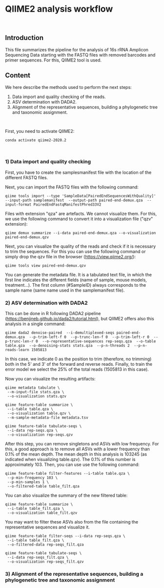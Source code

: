 # QIIME2 analysis workflow
<br> 

## Introduction

This file summarizes the pipeline for the analysis of 16s rRNA Amplicon Sequencing Data starting with the FASTQ files with removed barcodes and primer sequences. For this, QIIME2 tool is used. 

## Content

We here describe the methods used to perform the next steps: 

1. Data import and quality checking of the reads.
2. ASV determination with DADA2.
3. Alignment of the representative sequences, building a phylogenetic tree and taxonomic assignment.
<br> 

First, you need to activate QIIME2:


```
conda activate qiime2-2020.2
```
<br> 

### 1) Data import and quality checking 

First, you have to create the samplesmanifest file with the location of the different FASTQ files.

Next, you can import the FASTQ files with the following command:

```
qiime tools import --type 'SampleData[PairedEndSequencesWithQuality]'  --input-path samplemanifest  --output-path paired-end-demux.qza  --input-format PairedEndFastqManifestPhred33V2
```

Files with extension "qza" are artefacts. We cannot visualize them. For this, we use the following command to convert it into a visualization file ("qzv" extension):

```
qiime demux summarize --i-data paired-end-demux.qza --o-visualization paired-end-demux.qzv
```

Next, you can visualize the quality of the reads and check if it is necessary to trim the sequences. For this you can use the following command or simply drop the qzv file in the browser (https://view.qiime2.org/):

```
qiime tools view paired-end-demux.qzv
```

You can generate the metadata file. It is a tabulated text file, in which the first line indicates the different fields (name of sample, mouse models, treatment...). The first column (#SampleID) always corresponds to the sample name (same name used in the samplemanifest file).

### 2) ASV determination with DADA2

This can be done in R following DADA2 pipeline (https://benjjneb.github.io/dada2/tutorial.html), but QIIME2 offers also this analysis in a single command:

```
qiime dada2 denoise-paired  --i-demultiplexed-seqs paired-end-demux.qza  --p-trim-left-f 0  --p-trunc-len-f 0  --p-trim-left-r 0  --p-trunc-len-r 0  --o-representative-sequences rep-seqs.qza  --o-table table.qza  --o-denoising-stats stats.qza  --p-n-threads 2  --p-n-reads-learn 1505813
```

In this case, we indicate 0 as the position to trim (therefore, no trimming) both in the 5' and 3' of the forward and reverse reads. Finally, to train the error model we select the 25% of the total reads (1505813 in this case). 

Now you can visualize the resulting artifacts:

```
qiime metadata tabulate \
 --m-input-file stats.qza \
 --o-visualization stats.qzv

qiime feature-table summarize \
 --i-table table.qza \
 --o-visualization table.qzv \
 --m-sample-metadata-file metadata.tsv
 
qiime feature-table tabulate-seqs \
 --i-data rep-seqs.qza \
 --o-visualization rep-seqs.qzv
```

After this step, you can remove singletons and ASVs with low frequency. For this, a good approach is to remove all ASVs with a lower frequency than 0.1% of the mean depth. The mean depth in this analysis is 103245 (as indicated when visualizing table.qzv). The 0.1% of this number is approximately 103. Then, you can use use the following command:

```
qiime feature-table filter-features --i-table table.qza \
 --p-min-frequency 103 \
 --p-min-samples 1 \
 --o-filtered-table table_filt.qza 
```

You can also visualize the summary of the new filtered table:

```
qiime feature-table summarize \
 --i-table table_filt.qza \
 --o-visualization table_filt.qzv
 ```

You may want to filter these ASVs also from the file containing the representative sequences and visualize it.

```
qiime feature-table filter-seqs --i-data rep-seqs.qza \
 --i-table table_filt.qza \
 --o-filtered-data rep-seqs_filt.qza

qiime feature-table tabulate-seqs \
 --i-data rep-seqs_filt.qza \
 --o-visualization rep-seqs_filt.qzv
```

### 3) Alignment of the representative sequences, building a phylogenetic tree and taxonomic assignment

